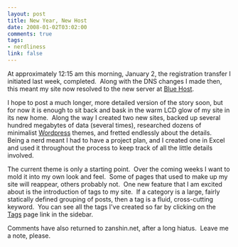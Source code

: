 ```yaml
--- 
layout: post
title: New Year, New Host
date: 2008-01-02T03:02:00
comments: true
tags:
- nerdliness
link: false
---
```

At approximately 12:15 am this morning, January 2, the registration transfer I initiated last week, completed.  Along with the DNS changes I made then, this meant my site now resolved to the new server at <a href="http://bluehost.com" title="Blue Host">Blue Host</a>.

I hope to post a much longer, more detailed version of the story soon, but for now it is enough to sit back and bask in the warm LCD glow of my site in its new home.  Along the way I created two new sites, backed up several hundred megabytes of data (several times), researched dozens of minimalist <a href="http://wordpress.org" title="Wordpress">Wordpress</a> themes, and fretted endlessly about the details.  Being a nerd meant I had to have a project plan, and I created one in Excel and used it throughout the process to keep track of all the little details involved.

The current theme is only a starting point.  Over the coming weeks I want to mold it into my own look and feel.  Some of pages that used to make up my site will reappear, others probably not.  One new feature that I am excited about is the introduction of tags to my site.  If a category is a large, fairly statically defined grouping of posts, then a tag is a fluid, cross-cutting keyword.  You can see all the tags I've created so far by clicking on the <a href="https://zanshin.net/tags">Tags</a> page link in the sidebar.

Comments have also returned to zanshin.net, after a long hiatus.  Leave me a note, please.
